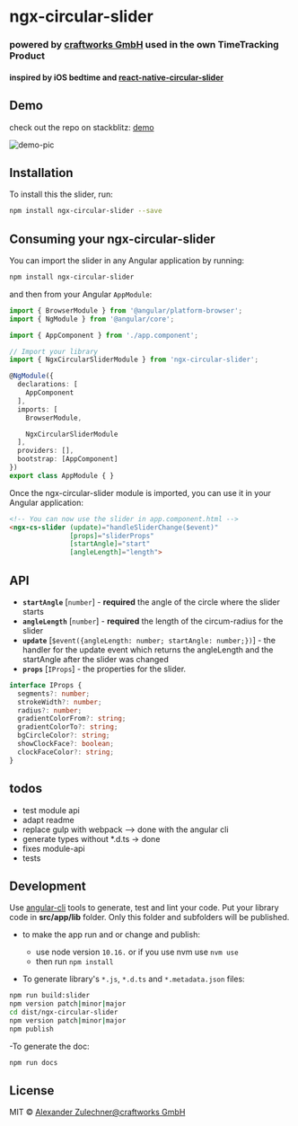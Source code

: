 # ngx-circular-slider
### powered by [craftworks GmbH](https://craftworks.at) used in the own TimeTracking Product
#### inspired by iOS bedtime and [react-native-circular-slider](https://github.com/bgryszko/react-native-circular-slider)

## Demo
check out the repo on stackblitz: [demo](https://stackblitz.com/github/craftworksgmbh/ngx-circular-slider)

![demo-pic](src/assets/slider-demo.gif)

## Installation

To install this the slider, run:

```bash
npm install ngx-circular-slider --save
```

## Consuming your ngx-circular-slider

You can import the slider in any Angular application by running:

```bash
npm install ngx-circular-slider
```

and then from your Angular `AppModule`:

```typescript
import { BrowserModule } from '@angular/platform-browser';
import { NgModule } from '@angular/core';

import { AppComponent } from './app.component';

// Import your library
import { NgxCircularSliderModule } from 'ngx-circular-slider';

@NgModule({
  declarations: [
    AppComponent
  ],
  imports: [
    BrowserModule,

    NgxCircularSliderModule
  ],
  providers: [],
  bootstrap: [AppComponent]
})
export class AppModule { }
```

Once the ngx-circular-slider module is imported, you can use it in your Angular application:

```html
<!-- You can now use the slider in app.component.html -->
<ngx-cs-slider (update)="handleSliderChange($event)"
               [props]="sliderProps"
               [startAngle]="start"
               [angleLength]="length">
```

## API

* **`startAngle`** [`number`] - **required** the angle of the circle where the slider starts
* **`angleLength`** [`number`] - **required** the length of the circum-radius for the slider
* **`update`** [`$event({angleLength: number; startAngle: number;})`] - the handler for the update event which returns the angleLength and the startAngle after the slider was changed
* **`props`** [`IProps`] - the properties for the slider.
```typescript
interface IProps {
  segments?: number;
  strokeWidth?: number;
  radius?: number;
  gradientColorFrom?: string;
  gradientColorTo?: string;
  bgCircleColor?: string;
  showClockFace?: boolean;
  clockFaceColor?: string;
}
```

## todos
* test module api
* adapt readme
* replace gulp with webpack --> done with the angular cli
* generate types without *.d.ts -> done
* fixes module-api
* tests

## Development

Use [angular-cli](https://github.com/angular/angular-cli) tools to generate, test and lint your code.
Put your library code in **src/app/lib** folder. Only this folder and subfolders will be published.

- to make the app run and or change and publish:
  -  use node version `10.16.` or if you use nvm use `nvm use`
  - then run `npm install` 

- To generate library's `*.js`, `*.d.ts` and `*.metadata.json` files:
```bash
npm run build:slider
npm version patch|minor|major
cd dist/ngx-circular-slider
npm version patch|minor|major
npm publish
```
-To generate the doc:
```bash
npm run docs
```

## License

MIT © [Alexander Zulechner@craftworks GmbH](mailto:alexander.zulechner@craftworks.at)
